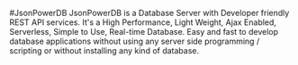 #JsonPowerDB
JsonPowerDB is a Database Server with Developer friendly REST API services. It's a High Performance, Light Weight, Ajax Enabled, Serverless, Simple to Use, Real-time Database.
Easy and fast to develop database applications without using any server side programming / scripting or without installing any kind of database.

#
